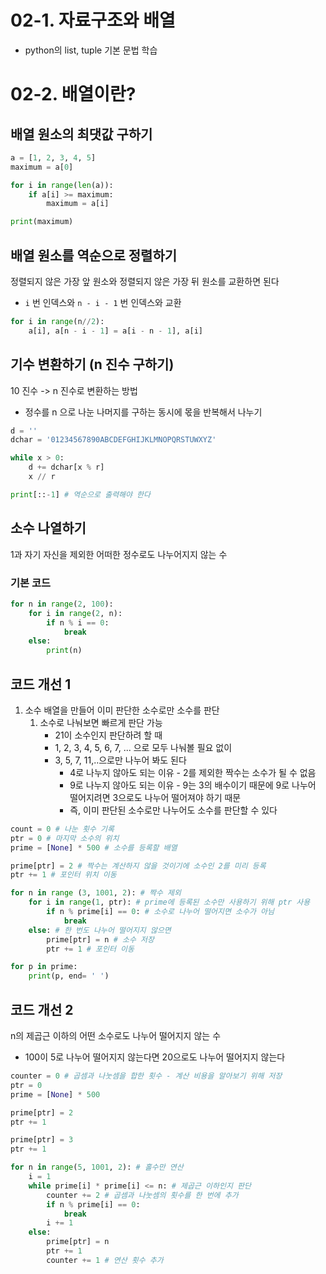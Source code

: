 # 02-1. 자료구조와 배열
- python의 list, tuple 기본 문법 학습 

# 02-2. 배열이란? 
## 배열 원소의 최댓값 구하기 
```python
a = [1, 2, 3, 4, 5]
maximum = a[0]

for i in range(len(a)):
	if a[i] >= maximum:
		maximum = a[i]

print(maximum)
```
## 배열 원소를 역순으로 정렬하기 
정렬되지 않은 가장 앞 원소와 정렬되지 않은 가장 뒤 원소를 교환하면 된다 
- `i` 번 인덱스와 `n - i - 1` 번 인덱스와 교환 
```python
for i in range(n//2):
	a[i], a[n - i - 1] = a[i - n - 1], a[i]
```
## 기수 변환하기 (n 진수 구하기)
10 진수 -> n 진수로 변환하는 방법 
- 정수를 n 으로 나눈 나머지를 구하는 동시에 몫을 반복해서 나누기 
```python
d = ''
dchar = '01234567890ABCDEFGHIJKLMNOPQRSTUWXYZ'

while x > 0:
	d += dchar[x % r]
	x // r

print[::-1] # 역순으로 출력해야 한다 
```
## 소수 나열하기 
1과 자기 자신을 제외한 어떠한 정수로도 나누어지지 않는 수 
### 기본 코드
```python
for n in range(2, 100):
	for i in range(2, n):
		if n % i == 0:
			break
	else:
		print(n)
```
## 코드 개선 1
1. 소수 배열을 만들어 이미 판단한 소수로만 소수를 판단 
	1. 소수로 나눠보면 빠르게 판단 가능 
		- 21이 소수인지 판단하려 할 때 
		- 1, 2, 3, 4, 5, 6, 7, ... 으로 모두 나눠볼 필요 없이 
		- 3, 5, 7, 11,..으로만 나누어 봐도 된다 
			- 4로 나누지 않아도 되는 이유 - 2를 제외한 짝수는 소수가 될 수 없음 
			- 9로 나누지 않아도 되는 이유 - 9는 3의 배수이기 때문에 9로 나누어 떨어지려면 3으로도 나누어 떨어져야 하기 때문 
			- 즉, 이미 판단된 소수로만 나누어도 소수를 판단할 수 있다 
```python
count = 0 # 나눈 횟수 기록 
ptr = 0 # 마지막 소수의 위치
prime = [None] * 500 # 소수를 등록할 배열 

prime[ptr] = 2 # 짝수는 계산하지 않을 것이기에 소수인 2를 미리 등록
ptr += 1 # 포인터 위치 이동 

for n in range (3, 1001, 2): # 짝수 제외 
	for i in range(1, ptr): # prime에 등록된 소수만 사용하기 위해 ptr 사용 
		if n % prime[i] == 0: # 소수로 나누어 떨어지면 소수가 아님 
			break
	else: # 한 번도 나누어 떨어지지 않으면 
		prime[ptr] = n # 소수 저장 
		ptr += 1 # 포인터 이동 

for p in prime:
	print(p, end= ' ')
```
## 코드 개선 2
n의 제곱근 이하의 어떤 소수로도 나누어 떨어지지 않는 수 
- 100이 5로 나누어 떨어지지 않는다면 20으로도 나누어 떨어지지 않는다 
```python
counter = 0 # 곱셈과 나눗셈을 합한 횟수 - 계산 비용을 알아보기 위해 저장 
ptr = 0
prime = [None] * 500

prime[ptr] = 2
ptr += 1

prime[ptr] = 3
ptr += 1

for n in range(5, 1001, 2): # 홀수만 연산 
	i = 1
	while prime[i] * prime[i] <= n: # 제곱근 이하인지 판단
		counter += 2 # 곱셈과 나눗셈의 횟수를 한 번에 추가 
		if n % prime[i] == 0:
			break
		i += 1
	else:
		prime[ptr] = n
		ptr += 1
		counter += 1 # 연산 횟수 추가 
```
